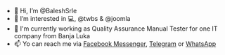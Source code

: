- 👋 Hi, I’m @BaleshSrle
- 👀 I’m interested in 💻, @twbs & @joomla
- 💼 I'm currently working as Quality Assurance Manual Tester for one IT company from Banja Luka
- 📫 Yo can reach me via [Facebook Messenger](https://m.me/srdjan.balesevic), [Telegram](https://t.me/BaleshSrle) or [WhatsApp](https://wa.me/38766340286)

<!---
BaleshSrle/BaleshSrle is a ✨ special ✨ repository because its `README.md` (this file) appears on your GitHub profile.
You can click the Preview link to take a look at your changes.
--->
<!--- - 🌱 I’m currently learning ...
- 💞️ I’m looking to collaborate on ... --->
